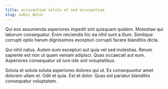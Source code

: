 ```yaml
---
title: accusantium soluta et sed accusantium
slug: nobis dolor
---
```


Qui eos assumenda asperiores impedit sint quisquam quidem. Molestiae qui laborum consequatur. Enim reiciendis hic ea nihil sunt a illum. Similique corrupti optio harum dignissimos excepturi corrupti facere blanditiis dicta.

Qui nihil natus. Autem eum excepturi aut quia vel sed molestias. Rerum sapiente est non ut quam veniam adipisci. Quas occaecati aut eum. Asperiores consequatur sit iure iste sint voluptatibus.

Soluta et soluta soluta asperiores dolores qui ut. Ex consequuntur amet dolorem ullam et. Odit et quia. Est et dolor. Quas est pariatur blanditiis consequatur voluptatem.

